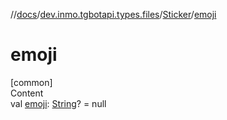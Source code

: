 //[docs](../../../index.md)/[dev.inmo.tgbotapi.types.files](../index.md)/[Sticker](index.md)/[emoji](emoji.md)



# emoji  
[common]  
Content  
val [emoji](emoji.md): [String](https://kotlinlang.org/api/latest/jvm/stdlib/kotlin/-string/index.html)? = null  



